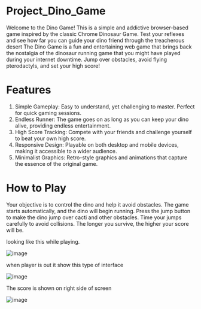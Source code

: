 # Project_Dino_Game
Welcome to the Dino Game! This is a simple and addictive browser-based game inspired by the classic Chrome Dinosaur Game. Test your reflexes and see how far you can guide your dino friend through the treacherous desert
The Dino Game is a fun and entertaining web game that brings back the nostalgia of the dinosaur running game that you might have played during your internet downtime. Jump over obstacles, avoid flying pterodactyls, and set your high score!
# Features
1. Simple Gameplay: Easy to understand, yet challenging to master. Perfect for quick gaming sessions.
2. Endless Runner: The game goes on as long as you can keep your dino alive, providing endless entertainment.
3. High Score Tracking: Compete with your friends and challenge yourself to beat your own high score.
4. Responsive Design: Playable on both desktop and mobile devices, making it accessible to a wider audience.
5. Minimalist Graphics: Retro-style graphics and animations that capture the essence of the original game.
# How to Play
Your objective is to control the dino and help it avoid obstacles. The game starts automatically, and the dino will begin running. Press the jump button to make the dino jump over cacti and other obstacles. Time your jumps carefully to avoid collisions. The longer you survive, the higher your score will be.

looking like this while playing.

![image](https://github.com/bhavish95/Project_Dino_Game/assets/111994995/877ef073-7e93-4ea5-9299-0bf52c264a58)

when player is out it show this type of interface 

![image](https://github.com/bhavish95/Project_Dino_Game/assets/111994995/d296e272-e87c-435c-afd8-d4edd84b0454)

The score is shown on right side of screen

![image](https://github.com/bhavish95/Project_Dino_Game/assets/111994995/666057f2-e60a-442d-a4af-5903b5a8c3ce)

